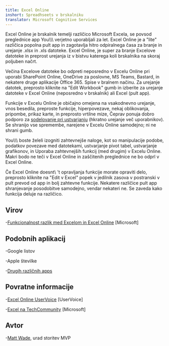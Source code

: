 ```yaml
---
title: Excel Online
inshort: Spreadhseets v brskalniku
translator: Microsoft Cognitive Services
---
```


Excel Online je brskalnik temelji različico Microsoft Excela, se
povsod preglednice app You\\\\\ verjetno uporabljali za let. Excel
Online je a \"lite\" različica popolna pult app in
zagotavlja hitro odpiralnega časa za branje in urejanje .xlsx in .xls
datoteke. Excel Online, je super za branje Excelove datoteke in preprost
urejanja iz v bistvu katerega koli brskalnika na skoraj poljuben načrt.

Večina Excelove datoteke bo odpreti neposredno v Excelu Online pri uporabi
SharePoint Online, OneDrive za poslovne, MS Teams, Bastard, in nekatere
druge aplikacije Office 365. Spise v bralnem načinu. Za urejanje datotek,
preprosto kliknite na \"Edit Workbook\" gumb in izberite za urejanje datoteke v
Excel Online (neposredno v brskalnik) ali Excel (pult app).

Funkcije v Excelu Online je običajno omejena na vsakodnevno
urejanje, vnos besedila, preproste funkcije, hiperpovezave, nekaj oblikovanja,
pripombe, prikaz karte, in preprosto vrtilne mize,
Čeprav ponuja dobro podporo za
[sodelovanje pri ustvarjanju](http://icsh.pt/CoAuthoring) (hkratno urejanje
več uporabnikov). Se shranijo vse spremembe, narejene v Excelu Online
samodejno; ni ne shrani gumb.

You\\\\\ boste želeli izogniti zahtevnejše naloge, kot so manipulacije podobe, podatkov
povezave med datotekami, ustvarjanje pivot tabel, ustvarjanje grafikonov, in
Uporaba zahtevnejših funkcij (med drugim) v Excelu Online. Makri bodo
ne teči v Excel Online in zaščitenih preglednice ne bo odprl v
Excel Online.

Če Excel Online doesnt\ 't opravljanja funkcije morate opraviti delo,
preprosto kliknite na \"Edit v Excel\" popek v jedilnik zasova v postranski v
pult prevod od app in bolj zahtevne funkcije. Nekatere različice
pult app shranjevanje posodobitve samodejno, vendar nekateri ne. Se zaveda
kako funkcija deluje na različico.

Virov
---------

-[Funkcionalnost razlik med Excelom in Excel
    Online](https://support.office.com/en-us/article/Differences-between-using-a-workbook-in-the-browser-and-in-Excel-F0DC28ED-B85D-4E1D-BE6D-5878005DB3B6)
    \[Microsoft\]

Podobnih aplikacij
--------------------

-Google listov

-Apple številke

-[Drugih različnih
    apps](https://en.wikipedia.org/wiki/List_of_spreadsheet_software#Online_spreadsheets)

Povratne informacije
---------

-[Excel Online UserVoice](https://excel.uservoice.com/forums/274580-excel-online)
    \[UserVoice\]

-[Excel na TechCommunity](https://techcommunity.microsoft.com/t5/Word/ct-p/Word)
    \[Microsoft\]

Avtor
---------

-[Matt Wade](https://www.linkedin.com/in/thatmattwade/), urad storitev MVP


